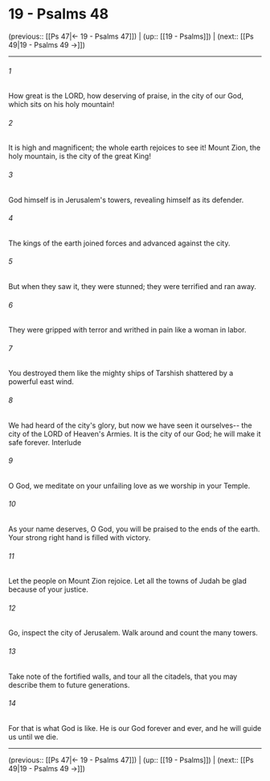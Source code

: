 # 19 - Psalms 48

(previous:: [[Ps 47|← 19 - Psalms 47]]) | (up:: [[19 - Psalms]]) | (next:: [[Ps 49|19 - Psalms 49 →]])

***


###### 1 
How great is the LORD, how deserving of praise, in the city of our God, which sits on his holy mountain! 

###### 2 
It is high and magnificent; the whole earth rejoices to see it! Mount Zion, the holy mountain, is the city of the great King! 

###### 3 
God himself is in Jerusalem's towers, revealing himself as its defender. 

###### 4 
The kings of the earth joined forces and advanced against the city. 

###### 5 
But when they saw it, they were stunned; they were terrified and ran away. 

###### 6 
They were gripped with terror and writhed in pain like a woman in labor. 

###### 7 
You destroyed them like the mighty ships of Tarshish shattered by a powerful east wind. 

###### 8 
We had heard of the city's glory, but now we have seen it ourselves-- the city of the LORD of Heaven's Armies. It is the city of our God; he will make it safe forever. Interlude 

###### 9 
O God, we meditate on your unfailing love as we worship in your Temple. 

###### 10 
As your name deserves, O God, you will be praised to the ends of the earth. Your strong right hand is filled with victory. 

###### 11 
Let the people on Mount Zion rejoice. Let all the towns of Judah be glad because of your justice. 

###### 12 
Go, inspect the city of Jerusalem. Walk around and count the many towers. 

###### 13 
Take note of the fortified walls, and tour all the citadels, that you may describe them to future generations. 

###### 14 
For that is what God is like. He is our God forever and ever, and he will guide us until we die.

***

(previous:: [[Ps 47|← 19 - Psalms 47]]) | (up:: [[19 - Psalms]]) | (next:: [[Ps 49|19 - Psalms 49 →]])

